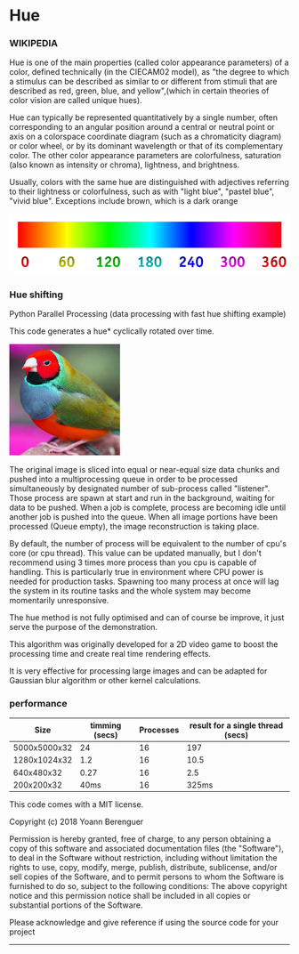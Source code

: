 # Hue

### WIKIPEDIA

Hue is one of the main properties (called color appearance parameters) of a color, defined technically (in the CIECAM02 model), 
as "the degree to which a stimulus can be described as similar to or different from stimuli that are described as red, 
green, blue, and yellow",(which in certain theories of color vision are called unique hues). 

Hue can typically be represented quantitatively by a single number, often corresponding to an angular position around a central or neutral point or axis on a colorspace coordinate diagram (such as a chromaticity diagram) or color wheel, 
or by its dominant wavelength or that of its complementary color. The other color appearance parameters are colorfulness,
saturation (also known as intensity or chroma), lightness, and brightness.

Usually, colors with the same hue are distinguished with adjectives referring to their lightness or colorfulness, 
such as with "light blue", "pastel blue", "vivid blue". Exceptions include brown, which is a dark orange

![alt text](https://github.com/yoyoberenguer/HueShift/blob/master/hue1.png)

### Hue shifting 

Python Parallel Processing (data processing with fast hue shifting example)

This code generates a hue* cyclically rotated over time.

![alt text](https://github.com/yoyoberenguer/HueShift/blob/master/Hue.png)

The original image is sliced into equal or near-equal size data chunks and pushed into
a multiprocessing queue in order to be processed simultaneously by designated number
of sub-process called "listener". 
Those process are spawn at start and run in the background, waiting for data to be pushed.
When a job is complete, process are becoming idle until another job is pushed into the queue.
When all image portions have been processed (Queue empty), the image reconstruction is taking place.

By default, the number of process will be equivalent to the number of cpu's core (or cpu thread).
This value can be updated manually, but I don't recommend using 3 times more process than you cpu
is capable of handling. This is particularly true in environment where CPU power is needed for production tasks.
Spawning too many process at once will lag the system in its routine tasks and the whole system may become
momentarily unresponsive.

The hue method is not fully optimised and can of course be improve,
it just serve the purpose of the demonstration.

This algorithm was originally developed for a 2D video game to boost the processing time
and create real time rendering effects.

It is very effective for processing large images and can be adapted for Gaussian blur algorithm or other kernel calculations.

### performance
Size           | timming (secs)| Processes | result for a single thread (secs)
---------------|---------------|-----------|-----------------------------------------------------
5000x5000x32   |   24          |     16    | 197
1280x1024x32   |   1.2         |     16    | 10.5 
640x480x32     |   0.27        |     16    | 2.5
200x200x32     |   40ms        |     16    | 325ms 

This code comes with a MIT license.

Copyright (c) 2018 Yoann Berenguer

Permission is hereby granted, free of charge, to any person obtaining a copy
of this software and associated documentation files (the "Software"), to deal
in the Software without restriction, including without limitation the rights
to use, copy, modify, merge, publish, distribute, sublicense, and/or sell
copies of the Software, and to permit persons to whom the Software is
furnished to do so, subject to the following conditions:
The above copyright notice and this permission notice shall be included in all
copies or substantial portions of the Software.

Please acknowledge and give reference if using the source code for your project

--------------------------------------------------------------------------------------------------------------------
